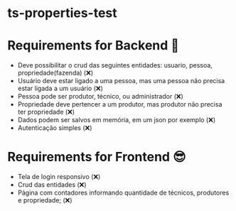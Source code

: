 # ts-properties-test

# Requirements for Backend 👹
- Deve possibilitar o crud das seguintes entidades: usuario, pessoa, propriedade(fazenda) (❌)
- Usuário deve estar ligado a uma pessoa, mas uma pessoa não precisa estar ligada a um usuário (❌)
- Pessoa pode ser produtor, técnico, ou administrador (❌)
- Propriedade deve pertencer a um produtor, mas produtor não precisa ter propriedade (❌)
- Dados podem ser salvos em memória, em um json por exemplo (❌)
- Autenticação simples (❌)

# Requirements for Frontend 😎
- Tela de login responsivo (❌)
- Crud das entidades (❌)
- Página com contadores informando quantidade de técnicos, produtores e propriedade; (❌)
